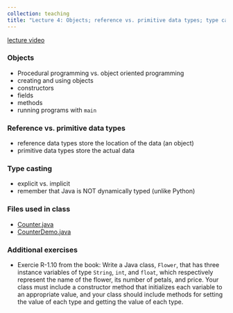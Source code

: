 ```yaml
---
collection: teaching
title: "Lecture 4: Objects; reference vs. primitive data types; type casting"
---
```


[lecture video]()


### Objects
* Procedural programming vs. object oriented programming
* creating and using objects
* constructors
* fields
* methods
* running programs with `main`

### Reference vs. primitive data types
* reference data types store the location of the data (an object)
* primitive data types store the actual data

### Type casting
* explicit vs. implicit
* remember that Java is NOT dynamically typed (unlike Python)


### Files used in class
* [Counter.java](https://lgw2.github.io/teaching/csci132-fall-2022/lectures/Counter.java)
* [CounterDemo.java](https://lgw2.github.io/teaching/csci132-fall-2022/lectures/CounterDemo.java)

### Additional exercises

* Exercie R-1.10 from the book: Write a Java class, `Flower`, that has three
	instance variables of type `String`, `int`, and `float`, which respectively
	represent the name of the flower, its number of petals, and price. Your
	class must include a constructor method that initializes each variable to
	an appropriate value, and your class should include methods for setting the
	value of each type and getting the value of each type.


